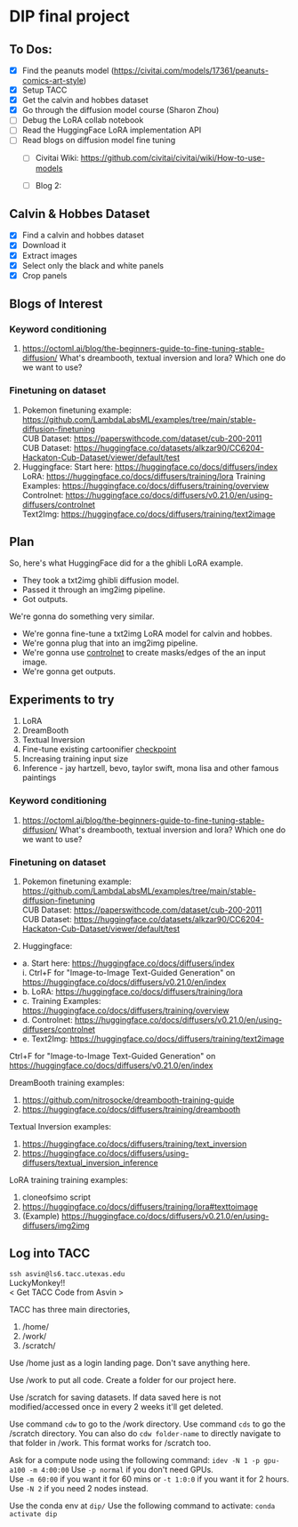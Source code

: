 # DIP final project

## To Dos:
- [X] Find the peanuts model (https://civitai.com/models/17361/peanuts-comics-art-style)
- [X] Setup TACC
- [X] Get the calvin and hobbes dataset
- [X] Go through the diffusion model course (Sharon Zhou)
- [ ] Debug the LoRA collab notebook
- [ ] Read the HuggingFace LoRA implementation API
- [ ] Read blogs on diffusion model fine tuning
  - [ ] Civitai Wiki: https://github.com/civitai/civitai/wiki/How-to-use-models
  - [ ] Blog 2:
     

## Calvin & Hobbes Dataset
- [X] Find a calvin and hobbes dataset
- [X] Download it
- [X] Extract images
- [X] Select only the black and white panels
- [X] Crop panels

## Blogs of Interest
### Keyword conditioning
1. https://octoml.ai/blog/the-beginners-guide-to-fine-tuning-stable-diffusion/ What's dreambooth, textual inversion and lora? Which one do we want to use?
### Finetuning on dataset
1. Pokemon finetuning example: https://github.com/LambdaLabsML/examples/tree/main/stable-diffusion-finetuning  
CUB Dataset: https://paperswithcode.com/dataset/cub-200-2011  
CUB Dataset: https://huggingface.co/datasets/alkzar90/CC6204-Hackaton-Cub-Dataset/viewer/default/test
2. Huggingface:
Start here: https://huggingface.co/docs/diffusers/index  
LoRA: https://huggingface.co/docs/diffusers/training/lora
Training Examples: https://huggingface.co/docs/diffusers/training/overview  
Controlnet: https://huggingface.co/docs/diffusers/v0.21.0/en/using-diffusers/controlnet  
Text2Img: https://huggingface.co/docs/diffusers/training/text2image

## Plan
So, here's what HuggingFace did for a the ghibli LoRA example.
* They took a txt2img ghibli diffusion model. 
* Passed it through an img2img pipeline. 
* Got outputs. 

We're gonna do something very similar. 
* We're gonna fine-tune a txt2img LoRA model for calvin and hobbes. 
* We're gonna plug that into an img2img pipeline.
* We're gonna use [controlnet](https://huggingface.co/docs/diffusers/v0.21.0/en/using-diffusers/controlnet) to create masks/edges of the an input image.
* We're gonna get outputs.

## Experiments to try
1. LoRA  
2. DreamBooth  
3. Textual Inversion
4. Fine-tune existing cartoonifier [checkpoint](https://civitai.com/models/17368/pseudo-peanuts-cartoonifier-art-style)  
5. Increasing training input size
6. Inference - jay hartzell, bevo, taylor swift, mona lisa and other famous paintings

### Keyword conditioning
1. https://octoml.ai/blog/the-beginners-guide-to-fine-tuning-stable-diffusion/ What's dreambooth, textual inversion and lora? Which one do we want to use?

### Finetuning on dataset
1. Pokemon finetuning example: https://github.com/LambdaLabsML/examples/tree/main/stable-diffusion-finetuning  
CUB Dataset: https://paperswithcode.com/dataset/cub-200-2011  
CUB Dataset: https://huggingface.co/datasets/alkzar90/CC6204-Hackaton-Cub-Dataset/viewer/default/test

2. Huggingface:  
* a. Start here: https://huggingface.co/docs/diffusers/index  
    i. Ctrl+F for "Image-to-Image Text-Guided Generation" on https://huggingface.co/docs/diffusers/v0.21.0/en/index  
* b. LoRA: https://huggingface.co/docs/diffusers/training/lora  
* c. Training Examples: https://huggingface.co/docs/diffusers/training/overview  
* d. Controlnet: https://huggingface.co/docs/diffusers/v0.21.0/en/using-diffusers/controlnet  
* e. Text2Img: https://huggingface.co/docs/diffusers/training/text2image  

Ctrl+F for "Image-to-Image Text-Guided Generation" on https://huggingface.co/docs/diffusers/v0.21.0/en/index

DreamBooth training examples:  
1. https://github.com/nitrosocke/dreambooth-training-guide
2. https://huggingface.co/docs/diffusers/training/dreambooth

Textual Inversion examples:
1. https://huggingface.co/docs/diffusers/training/text_inversion
2. https://huggingface.co/docs/diffusers/using-diffusers/textual_inversion_inference

LoRA training training examples:
1. cloneofsimo script
2. https://huggingface.co/docs/diffusers/training/lora#texttoimage
3. (Example) https://huggingface.co/docs/diffusers/v0.21.0/en/using-diffusers/img2img

## Log into TACC
`ssh asvin@ls6.tacc.utexas.edu`  
LuckyMonkey!!  
\< Get TACC Code from Asvin \>

TACC has three main directories, 
1. /home/
2. /work/
3. /scratch/

Use /home just as a login landing page. Don't save anything here. 

Use /work to put all code. Create a folder for our project here.

Use /scratch for saving datasets. If data saved here is not modified/accessed once in every 2 weeks it'll get deleted.

Use command `cdw` to go to the /work directory.
Use command `cds` to go the /scratch directory.
You can also do `cdw folder-name` to directly navigate to that folder in /work. This format works for /scratch too.

Ask for a compute node using the following command:
`idev -N 1 -p gpu-a100 -m 4:00:00`
Use `-p normal` if you don't need GPUs.  
Use `-m 60:00` if you want it for 60 mins or `-t 1:0:0` if you want it for 2 hours.  
Use `-N 2` if you need 2 nodes instead.  

Use the conda env at `dip/`
Use the following command to activate: `conda activate dip`




